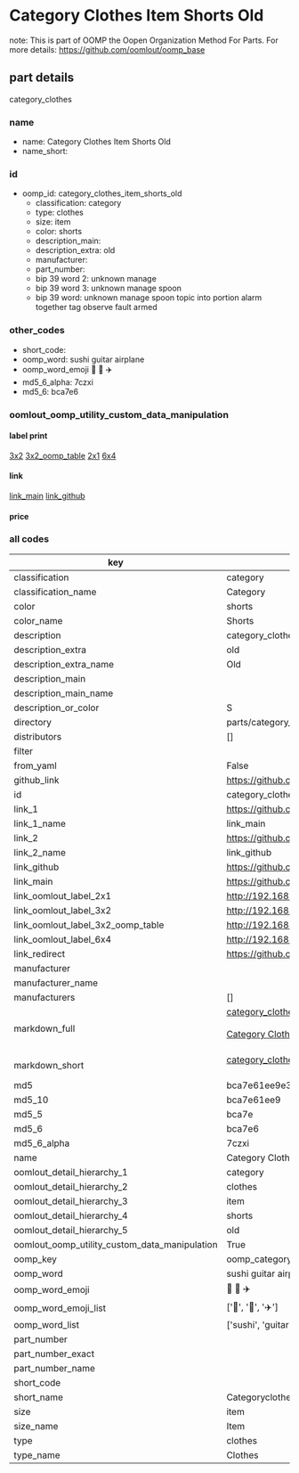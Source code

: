 # Category Clothes Item Shorts Old  

note: This is part of OOMP the Oopen Organization Method For Parts. For more details: https://github.com/oomlout/oomp_base

##  part details
  



category_clothes



### name
* name: Category Clothes Item Shorts Old
* name_short: 
### id
* oomp_id: category_clothes_item_shorts_old
  * classification: category
  * type: clothes
  * size: item
  * color: shorts
  * description_main: 
  * description_extra: old
  * manufacturer: 
  * part_number: 
  * bip 39 word 2: unknown manage
  * bip 39 word 3: unknown manage spoon
  * bip 39 word: unknown manage spoon topic into portion alarm together tag observe fault armed

### other_codes
* short_code: 
* oomp_word: sushi guitar airplane
* oomp_word_emoji :sushi: :guitar: :airplane:
* md5_6_alpha: 7czxi
* md5_6: bca7e6






### oomlout_oomp_utility_custom_data_manipulation
#### label print
[3x2](http://192.168.1.245:1112/?label=oomp%207czxi)
[3x2_oomp_table](http://192.168.1.108:1112/?label=oomp%207czxi)
[2x1](http://192.168.1.242:1112/?label=oomp%207czxi)
[6x4](http://192.168.1.55:1112/?label=oomp%207czxi)    

#### link

[link_main](https://github.com/oomlout/oomlout_oomp_version_1_messy/tree/main/parts/category_clothes_item_shorts_old) [link_github](https://github.com/oomlout/oomlout_oomp_version_1_messy/tree/main/parts/category_clothes_item_shorts_old)                             

#### price







### all codes 
| key | value |  
| --- | --- |  
| classification | category |  
| classification_name | Category |  
| color | shorts |  
| color_name | Shorts |  
| description | category_clothes |  
| description_extra | old |  
| description_extra_name | Old |  
| description_main |  |  
| description_main_name |  |  
| description_or_color | S  |  
| directory | parts/category_clothes_item_shorts_old |  
| distributors | [] |  
| filter |  |  
| from_yaml | False |  
| github_link | https://github.com/oomlout/oomlout_oomp_part_src/tree/main/parts/category_clothes_item_shorts_old |  
| id | category_clothes_item_shorts_old |  
| link_1 | https://github.com/oomlout/oomlout_oomp_version_1_messy/tree/main/parts/category_clothes_item_shorts_old |  
| link_1_name | link_main |  
| link_2 | https://github.com/oomlout/oomlout_oomp_version_1_messy/tree/main/parts/category_clothes_item_shorts_old |  
| link_2_name | link_github |  
| link_github | https://github.com/oomlout/oomlout_oomp_version_1_messy/tree/main/parts/category_clothes_item_shorts_old |  
| link_main | https://github.com/oomlout/oomlout_oomp_version_1_messy/tree/main/parts/category_clothes_item_shorts_old |  
| link_oomlout_label_2x1 | http://192.168.1.242:1112/?label=oomp%207czxi |  
| link_oomlout_label_3x2 | http://192.168.1.245:1112/?label=oomp%207czxi |  
| link_oomlout_label_3x2_oomp_table | http://192.168.1.108:1112/?label=oomp%207czxi |  
| link_oomlout_label_6x4 | http://192.168.1.55:1112/?label=oomp%207czxi |  
| link_redirect | https://github.com/oomlout/oomlout_oomp_version_1_messy/tree/main/parts/category_clothes_item_shorts_old |  
| manufacturer |  |  
| manufacturer_name |  |  
| manufacturers | [] |  
| markdown_full | [category_clothes_item_shorts_old](none)<br>[](none)<br>[Category Clothes Item Shorts Old](none)<br><br> |  
| markdown_short | [category_clothes_item_shorts_old](none)<br><br> |  
| md5 | bca7e61ee9e3a0baa13aee51a521bf6f |  
| md5_10 | bca7e61ee9 |  
| md5_5 | bca7e |  
| md5_6 | bca7e6 |  
| md5_6_alpha | 7czxi |  
| name | Category Clothes Item Shorts Old |  
| oomlout_detail_hierarchy_1 | category |  
| oomlout_detail_hierarchy_2 | clothes |  
| oomlout_detail_hierarchy_3 | item |  
| oomlout_detail_hierarchy_4 | shorts |  
| oomlout_detail_hierarchy_5 | old |  
| oomlout_oomp_utility_custom_data_manipulation | True |  
| oomp_key | oomp_category_clothes_item_shorts_old |  
| oomp_word | sushi guitar airplane |  
| oomp_word_emoji | :sushi: :guitar: :airplane: |  
| oomp_word_emoji_list | [':sushi:', ':guitar:', ':airplane:'] |  
| oomp_word_list | ['sushi', 'guitar', 'airplane'] |  
| part_number |  |  
| part_number_exact |  |  
| part_number_name |  |  
| short_code |  |  
| short_name | Categoryclothes |  
| size | item |  
| size_name | Item |  
| type | clothes |  
| type_name | Clothes |  
